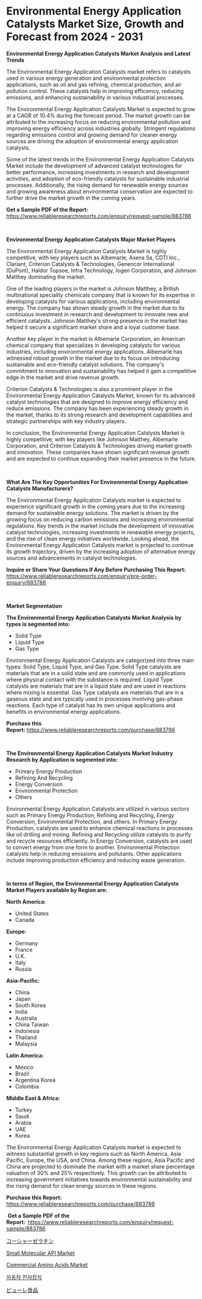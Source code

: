 <p><h1>Environmental Energy Application Catalysts Market Size, Growth and Forecast from 2024 - 2031</h1></p><p><strong>Environmental Energy Application Catalysts Market Analysis and Latest Trends</strong></p>
<p><p>The Environmental Energy Application Catalysts market refers to catalysts used in various energy generation and environmental protection applications, such as oil and gas refining, chemical production, and air pollution control. These catalysts help in improving efficiency, reducing emissions, and enhancing sustainability in various industrial processes.</p><p>The Environmental Energy Application Catalysts Market is expected to grow at a CAGR of 10.4% during the forecast period. The market growth can be attributed to the increasing focus on reducing environmental pollution and improving energy efficiency across industries globally. Stringent regulations regarding emissions control and growing demand for cleaner energy sources are driving the adoption of environmental energy application catalysts.</p><p>Some of the latest trends in the Environmental Energy Application Catalysts Market include the development of advanced catalyst technologies for better performance, increasing investments in research and development activities, and adoption of eco-friendly catalysts for sustainable industrial processes. Additionally, the rising demand for renewable energy sources and growing awareness about environmental conservation are expected to further drive the market growth in the coming years.</p></p>
<p><strong>Get a Sample PDF of the Report:&nbsp;</strong> <a href="https://www.reliableresearchreports.com/enquiry/request-sample/883786">https://www.reliableresearchreports.com/enquiry/request-sample/883786</a></p>
<p>&nbsp;</p>
<p><strong>Environmental Energy Application Catalysts Major Market Players</strong></p>
<p><p>The Environmental Energy Application Catalysts Market is highly competitive, with key players such as Albemarle, Axens Sa, CDTI Inc., Clariant, Criterion Catalysts & Technologies, Genencor International (DuPont), Haldor Topsoe, Infra Technology, Iogen Corporation, and Johnson Matthey dominating the market.</p><p>One of the leading players in the market is Johnson Matthey, a British multinational speciality chemicals company that is known for its expertise in developing catalysts for various applications, including environmental energy. The company has shown steady growth in the market due to its continuous investment in research and development to innovate new and efficient catalysts. Johnson Matthey's strong presence in the market has helped it secure a significant market share and a loyal customer base.</p><p>Another key player in the market is Albemarle Corporation, an American chemical company that specializes in developing catalysts for various industries, including environmental energy applications. Albemarle has witnessed robust growth in the market due to its focus on introducing sustainable and eco-friendly catalyst solutions. The company's commitment to innovation and sustainability has helped it gain a competitive edge in the market and drive revenue growth.</p><p>Criterion Catalysts & Technologies is also a prominent player in the Environmental Energy Application Catalysts Market, known for its advanced catalyst technologies that are designed to improve energy efficiency and reduce emissions. The company has been experiencing steady growth in the market, thanks to its strong research and development capabilities and strategic partnerships with key industry players.</p><p>In conclusion, the Environmental Energy Application Catalysts Market is highly competitive, with key players like Johnson Matthey, Albemarle Corporation, and Criterion Catalysts & Technologies driving market growth and innovation. These companies have shown significant revenue growth and are expected to continue expanding their market presence in the future.</p></p>
<p>&nbsp;</p>
<p><strong>What Are The Key Opportunities For Environmental Energy Application Catalysts Manufacturers?</strong></p>
<p><p>The Environmental Energy Application Catalysts market is expected to experience significant growth in the coming years due to the increasing demand for sustainable energy solutions. The market is driven by the growing focus on reducing carbon emissions and increasing environmental regulations. Key trends in the market include the development of innovative catalyst technologies, increasing investments in renewable energy projects, and the rise of clean energy initiatives worldwide. Looking ahead, the Environmental Energy Application Catalysts market is projected to continue its growth trajectory, driven by the increasing adoption of alternative energy sources and advancements in catalyst technologies.</p></p>
<p><strong>Inquire or Share Your Questions If Any Before Purchasing This Report:</strong> <a href="https://www.reliableresearchreports.com/enquiry/pre-order-enquiry/883786">https://www.reliableresearchreports.com/enquiry/pre-order-enquiry/883786</a></p>
<p>&nbsp;</p>
<p><strong>Market Segmentation</strong></p>
<p><strong>The Environmental Energy Application Catalysts Market Analysis by types is segmented into:</strong></p>
<p><ul><li>Solid Type</li><li>Liquid Type</li><li>Gas Type</li></ul></p>
<p><p>Environmental Energy Application Catalysts are categorized into three main types: Solid Type, Liquid Type, and Gas Type. Solid Type catalysts are materials that are in a solid state and are commonly used in applications where physical contact with the substance is required. Liquid Type catalysts are materials that are in a liquid state and are used in reactions where mixing is essential. Gas Type catalysts are materials that are in a gaseous state and are typically used in processes involving gas-phase reactions. Each type of catalyst has its own unique applications and benefits in environmental energy applications.</p></p>
<p><strong>Purchase this Report:&nbsp;</strong><a href="https://www.reliableresearchreports.com/purchase/883786">https://www.reliableresearchreports.com/purchase/883786</a></p>
<p>&nbsp;</p>
<p><strong>The Environmental Energy Application Catalysts Market Industry Research by Application is segmented into:</strong></p>
<p><ul><li>Primary Energy Production</li><li>Refining And Recycling</li><li>Energy Conversion</li><li>Environmental Protection</li><li>Others</li></ul></p>
<p><p>Environmental Energy Application Catalysts are utilized in various sectors such as Primary Energy Production, Refining and Recycling, Energy Conversion, Environmental Protection, and others. In Primary Energy Production, catalysts are used to enhance chemical reactions in processes like oil drilling and mining. Refining and Recycling utilize catalysts to purify and recycle resources efficiently. In Energy Conversion, catalysts are used to convert energy from one form to another. Environmental Protection catalysts help in reducing emissions and pollutants. Other applications include improving production efficiency and reducing waste generation.</p></p>
<p>&nbsp;</p>
<p><strong>In terms of Region, the Environmental Energy Application Catalysts Market Players available by Region are:</strong></p>
<p>
    <p> <strong> North America: </strong>
        <ul>
            <li>United States</li>
            <li>Canada</li>
        </ul>
        </p> 
    <p> <strong> Europe: </strong>
        <ul>
            <li>Germany</li>
            <li>France</li>
            <li>U.K.</li>
            <li>Italy</li>
            <li>Russia</li>
        </ul>
        </p> 
    <p> <strong> Asia-Pacific: </strong>
        <ul>
            <li>China</li>
            <li>Japan</li>
            <li>South Korea</li>
            <li>India</li>
            <li>Australia</li>
            <li>China Taiwan</li>
            <li>Indonesia</li>
            <li>Thailand</li>
            <li>Malaysia</li>
        </ul>
        </p> 
    <p> <strong> Latin America: </strong>
        <ul>
            <li>Mexico</li>
            <li>Brazil</li>
            <li>Argentina Korea</li>
            <li>Colombia</li>
        </ul>
        </p> 
    <p> <strong> Middle East & Africa: </strong>
        <ul>
            <li>Turkey</li>
            <li>Saudi</li>
            <li>Arabia</li>
            <li>UAE</li>
            <li>Korea</li>
        </ul>
    </p>
    </p>
<p><p>The Environmental Energy Application Catalysts market is expected to witness substantial growth in key regions such as North America, Asia Pacific, Europe, the USA, and China. Among these regions, Asia Pacific and China are projected to dominate the market with a market share percentage valuation of 30% and 25% respectively. This growth can be attributed to increasing government initiatives towards environmental sustainability and the rising demand for clean energy sources in these regions.</p></p>
<p><strong>Purchase this Report: </strong><a href="https://www.reliableresearchreports.com/purchase/883786">https://www.reliableresearchreports.com/purchase/883786</a></p>
<p>&nbsp;<strong>Get a Sample PDF of the Report:&nbsp;&nbsp;</strong><a href="https://www.reliableresearchreports.com/enquiry/request-sample/883786">https://www.reliableresearchreports.com/enquiry/request-sample/883786</a></p>
<p><strong></strong></p>
<p><p><a href="https://github.com/hwbcz413288296/Market-Research-Report-List-1/blob/main/2854292194767.md">コーシャーゼラチン</a></p><p><a href="https://issuu.com/reportprime-2/docs/small-molecular-api-market-size-2030.pptx">Small Molecular API Market</a></p><p><a href="https://github.com/derrinmiltonellis35gcl/Market-Research-Report-List-1/blob/main/commercial-amino-acids-market.md">Commercial Amino Acids Market</a></p><p><a href="https://github.com/fredrickeglers/Market-Research-Report-List-1/blob/main/7501699194489.md">자동차 전자장치</a></p><p><a href="https://github.com/efcvopdgkdx128/Market-Research-Report-List-1/blob/main/2709816194766.md">ピューレ食品</a></p></p>